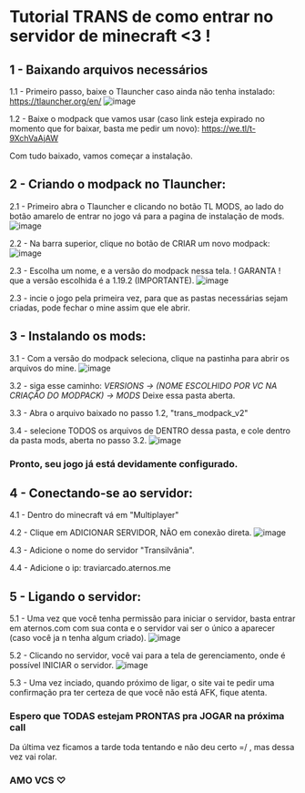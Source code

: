 # Tutorial TRANS de como entrar no servidor de minecraft <3 !

## 1 - Baixando arquivos necessários

1.1 - Primeiro passo, baixe o Tlauncher caso ainda não tenha instalado:
https://tlauncher.org/en/
![image](https://github.com/user-attachments/assets/ea8dd1db-08d3-4767-9120-946f6de251f5)

1.2 - Baixe o modpack que vamos usar (caso link esteja expirado no momento que for baixar, basta me pedir um novo):
https://we.tl/t-9XchVaAjAW

Com tudo baixado, vamos começar a instalação.

## 2 - Criando o modpack no Tlauncher:

2.1 - Primeiro abra o Tlauncher e clicando no botão TL MODS, ao lado do botão amarelo de entrar no jogo vá para a pagina de instalação de mods.
![image](https://github.com/user-attachments/assets/eaef8537-d2cd-4fa4-97c9-67e68a05bebb)

2.2 - Na barra superior, clique no botão de CRIAR um novo modpack:
![image](https://github.com/user-attachments/assets/0e4701f0-70cc-4293-b61b-19982bb09494)

2.3 - Escolha um nome, e a versão do modpack nessa tela.
      ! GARANTA ! que a versão escolhida é a 1.19.2 (IMPORTANTE).
![image](https://github.com/user-attachments/assets/06b3440d-0384-4a94-87bf-64c17b299e01)


2.3 - incie o jogo pela primeira vez, para que as pastas necessárias sejam criadas, pode fechar o mine assim que ele abrir.

## 3 - Instalando os mods:

3.1 - Com a versão do modpack seleciona, clique na pastinha para abrir os arquivos do mine.
![image](https://github.com/user-attachments/assets/1209f3ab-58d1-426e-b6cb-cf4d437acd48)

3.2 - siga esse caminho:
*VERSIONS -> (NOME ESCOLHIDO POR VC NA CRIAÇÃO DO MODPACK) -> MODS*
Deixe essa pasta aberta.

3.3 - Abra o arquivo baixado no passo 1.2, "trans_modpack_v2"

3.4 - selecione TODOS os arquivos de DENTRO dessa pasta, e cole dentro da pasta mods, aberta no passo 3.2.
![image](https://github.com/user-attachments/assets/f5eb8bd9-0397-407c-8722-27df0d2ff9ce)

### Pronto, seu jogo já está devidamente configurado.

## 4 - Conectando-se ao servidor:

4.1 - Dentro do minecraft vá em "Multiplayer"

4.2 - Clique em ADICIONAR SERVIDOR, NÃO em conexão direta.
![image](https://github.com/user-attachments/assets/f94e5e5c-4d2f-4f0c-976d-68a17a1d7fc6)

4.3 - Adicione o nome do servidor "Transilvânia".

4.4 - Adicione o ip: traviarcado.aternos.me

## 5 - Ligando o servidor:

5.1 - Uma vez que você tenha permissão para iniciar o servidor, basta entrar em aternos.com com sua conta e o servidor vai ser o único a aparecer (caso você ja n tenha algum criado).
![image](https://github.com/user-attachments/assets/e36cd882-a755-43d4-8c42-54c0beca7096)

5.2 - Clicando no servidor, você vai para a tela de gerenciamento, onde é possível INICIAR o servidor.
![image](https://github.com/user-attachments/assets/048a848f-8915-4b27-973b-b100860e0fc6)

5.3 - Uma vez inciado, quando próximo de ligar, o site vai te pedir uma confirmação pra ter certeza de que você não está AFK, fique atenta.


### Espero que TODAS estejam PRONTAS pra JOGAR na próxima call
Da última vez ficamos a tarde toda tentando e não deu certo =/ , mas dessa vez vai rolar. 
### AMO VCS ♡




